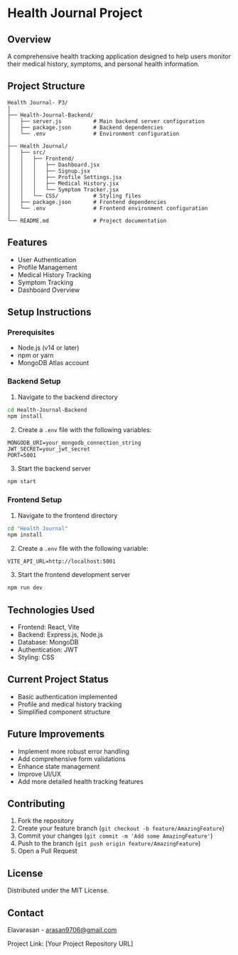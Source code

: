 # Health Journal Project

## Overview
A comprehensive health tracking application designed to help users monitor their medical history, symptoms, and personal health information.

## Project Structure
```
Health Journal- P3/
│
├── Health-Journal-Backend/
│   ├── server.js          # Main backend server configuration
│   ├── package.json       # Backend dependencies
│   └── .env               # Environment configuration
│
├── Health Journal/
│   ├── src/
│   │   ├── Frontend/
│   │   │   ├── Dashboard.jsx
│   │   │   ├── Signup.jsx
│   │   │   ├── Profile Settings.jsx
│   │   │   ├── Medical History.jsx
│   │   │   └── Symptom Tracker.jsx
│   │   └── CSS/           # Styling files
│   ├── package.json       # Frontend dependencies
│   └── .env               # Frontend environment configuration
│
└── README.md              # Project documentation
```

## Features
- User Authentication
- Profile Management
- Medical History Tracking
- Symptom Tracking
- Dashboard Overview

## Setup Instructions

### Prerequisites
- Node.js (v14 or later)
- npm or yarn
- MongoDB Atlas account

### Backend Setup
1. Navigate to the backend directory
```bash
cd Health-Journal-Backend
npm install
```

2. Create a `.env` file with the following variables:
```
MONGODB_URI=your_mongodb_connection_string
JWT_SECRET=your_jwt_secret
PORT=5001
```

3. Start the backend server
```bash
npm start
```

### Frontend Setup
1. Navigate to the frontend directory
```bash
cd "Health Journal"
npm install
```

2. Create a `.env` file with the following variable:
```
VITE_API_URL=http://localhost:5001
```

3. Start the frontend development server
```bash
npm run dev
```

## Technologies Used
- Frontend: React, Vite
- Backend: Express.js, Node.js
- Database: MongoDB
- Authentication: JWT
- Styling: CSS

## Current Project Status
- Basic authentication implemented
- Profile and medical history tracking
- Simplified component structure

## Future Improvements
- Implement more robust error handling
- Add comprehensive form validations
- Enhance state management
- Improve UI/UX
- Add more detailed health tracking features

## Contributing
1. Fork the repository
2. Create your feature branch (`git checkout -b feature/AmazingFeature`)
3. Commit your changes (`git commit -m 'Add some AmazingFeature'`)
4. Push to the branch (`git push origin feature/AmazingFeature`)
5. Open a Pull Request

## License
Distributed under the MIT License.

## Contact
Elavarasan - arasan9706@gmail.com

Project Link: [Your Project Repository URL]
```

